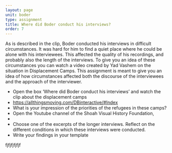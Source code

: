 ```yaml
---
layout: page
unit: boder
type: assignment
title: Where did Boder conduct his interviews?
order: 7
---
```


As is described in the clip, Boder conducted his interviews in difficult circumstances.
It was hard for him to find a quiet place where he could be alone with his interviewees.
This affected the quality of his recordings, and probably also the length of the interviews.
To give you an idea of these circumstances you can watch a video created by Yad Vashem on the situation in Displacement Camps.
This assignment is meant to give you an idea of how circumstances affected both the discourse of the interviewees and the approach
of the interviewer.

<!-- more -->

<!-- briefing-student -->

- Open the box ‘Where did Boder conduct his interviews’  and watch the clip
  about the displacement camps
-	https://allthingsmoving.com/DBinteractive/#Index
- What is your impression of the priorities of the refugees in these camps?
- Open the Youtube channel of the Shoah Visual History Foundation,
-
- Choose one of the excerpts of the longer interviews. Reflect on the different conditions in
  which these interviews were conducted.
-	Write your findings in your template

<!-- briefing-teacher -->
fjfjfjfjfjf
